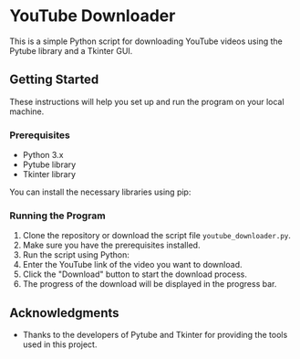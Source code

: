 # YouTube Downloader

This is a simple Python script for downloading YouTube videos using the Pytube library and a Tkinter GUI.

## Getting Started

These instructions will help you set up and run the program on your local machine.

### Prerequisites

- Python 3.x
- Pytube library
- Tkinter library

You can install the necessary libraries using pip:
### Running the Program

1. Clone the repository or download the script file `youtube_downloader.py`.
2. Make sure you have the prerequisites installed.
3. Run the script using Python:
4. Enter the YouTube link of the video you want to download.
5. Click the "Download" button to start the download process.
6. The progress of the download will be displayed in the progress bar.

## Acknowledgments

- Thanks to the developers of Pytube and Tkinter for providing the tools used in this project.
